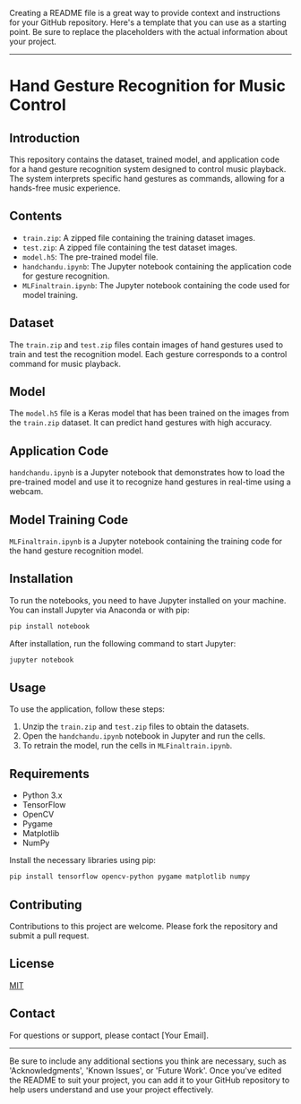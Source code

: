 Creating a README file is a great way to provide context and instructions for your GitHub repository. Here's a template that you can use as a starting point. Be sure to replace the placeholders with the actual information about your project.

---

# Hand Gesture Recognition for Music Control

## Introduction
This repository contains the dataset, trained model, and application code for a hand gesture recognition system designed to control music playback. The system interprets specific hand gestures as commands, allowing for a hands-free music experience.

## Contents
- `train.zip`: A zipped file containing the training dataset images.
- `test.zip`: A zipped file containing the test dataset images.
- `model.h5`: The pre-trained model file.
- `handchandu.ipynb`: The Jupyter notebook containing the application code for gesture recognition.
- `MLFinaltrain.ipynb`: The Jupyter notebook containing the code used for model training.

## Dataset
The `train.zip` and `test.zip` files contain images of hand gestures used to train and test the recognition model. Each gesture corresponds to a control command for music playback.

## Model
The `model.h5` file is a Keras model that has been trained on the images from the `train.zip` dataset. It can predict hand gestures with high accuracy.

## Application Code
`handchandu.ipynb` is a Jupyter notebook that demonstrates how to load the pre-trained model and use it to recognize hand gestures in real-time using a webcam.

## Model Training Code
`MLFinaltrain.ipynb` is a Jupyter notebook containing the training code for the hand gesture recognition model.

## Installation
To run the notebooks, you need to have Jupyter installed on your machine. You can install Jupyter via Anaconda or with pip:

```bash
pip install notebook
```

After installation, run the following command to start Jupyter:

```bash
jupyter notebook
```

## Usage
To use the application, follow these steps:

1. Unzip the `train.zip` and `test.zip` files to obtain the datasets.
2. Open the `handchandu.ipynb` notebook in Jupyter and run the cells.
3. To retrain the model, run the cells in `MLFinaltrain.ipynb`.

## Requirements
- Python 3.x
- TensorFlow
- OpenCV
- Pygame
- Matplotlib
- NumPy

Install the necessary libraries using pip:

```bash
pip install tensorflow opencv-python pygame matplotlib numpy
```

## Contributing
Contributions to this project are welcome. Please fork the repository and submit a pull request.

## License
[MIT](LICENSE)

## Contact
For questions or support, please contact [Your Email].

---

Be sure to include any additional sections you think are necessary, such as 'Acknowledgments', 'Known Issues', or 'Future Work'. Once you've edited the README to suit your project, you can add it to your GitHub repository to help users understand and use your project effectively.